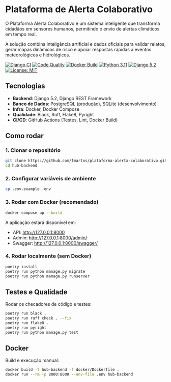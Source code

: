 # Plataforma de Alerta Colaborativo

O Plataforma Alerta Colaborativo é um sistema inteligente que transforma cidadãos em sensores humanos, permitindo o envio de alertas climáticos em tempo real.

A solução combina inteligência artificial e dados oficiais para validar relatos, gerar mapas dinâmicos de risco e apoiar respostas rápidas a eventos meteorológicos e hidrológicos.

[![Django CI](https://img.shields.io/badge/Django%20CI-passing-brightgreen)](https://github.com/fmartns/plataforma-alerta-colaborativo/actions)
[![Code Quality](https://img.shields.io/badge/Code%20Quality-A%2B-blue)](https://github.com/fmartns/plataforma-alerta-colaborativo/actions)
[![Docker Build](https://img.shields.io/badge/Docker%20Build%20%26%20Push-passing-blue)](https://github.com/fmartns/plataforma-alerta-colaborativo/actions)
[![Python 3.11](https://img.shields.io/badge/python-3.11-blue.svg)](https://www.python.org/downloads/)
[![Django 5.2](https://img.shields.io/badge/django-5.2-green.svg)](https://www.djangoproject.com/)
[![License: MIT](https://img.shields.io/badge/License-MIT-yellow.svg)](https://opensource.org/licenses/MIT)

## Tecnologias

- **Backend**: Django 5.2, Django REST Framework  
- **Banco de Dados**: PostgreSQL (produção), SQLite (desenvolvimento)  
- **Infra**: Docker, Docker Compose  
- **Qualidade**: Black, Ruff, Flake8, Pyright  
- **CI/CD**: GitHub Actions (Testes, Lint, Docker Build)

## Como rodar

### 1. Clonar o repositório
```bash
git clone https://github.com/fmartns/plataforma-alerta-colaborativo.git
cd hub-backend
```

### 2. Configurar variáveis de ambiente
```bash
cp .env.example .env
```

### 3. Rodar com Docker (recomendado)
```bash
docker compose up --build
```

A aplicação estará disponível em:
- API: http://127.0.0.1:8000  
- Admin: http://127.0.0.1:8000/admin/  
- Swagger: http://127.0.0.1:8000/swagger/  

### 4. Rodar localmente (sem Docker)
```bash
poetry install
poetry run python manage.py migrate
poetry run python manage.py runserver
```

## Testes e Qualidade

Rodar os checadores de código e testes:
```bash
poetry run black .
poetry run ruff check . --fix
poetry run flake8 .
poetry run pyright
poetry run python manage.py test
```

## Docker

Build e execução manual:
```bash
docker build -t hub-backend -f docker/Dockerfile .
docker run --rm -p 8000:8000 --env-file .env hub-backend
```
